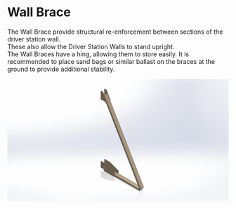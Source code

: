 # Wall Brace

The Wall Brace provide structural re-enforcement between sections of the driver station wall.  
These also allow the Driver Station Walls to stand upright.  
The Wall Braces have a hing, allowing them to store easily.
It is recommended to place sand bags or similar ballast on the braces at the ground to provide additional stability.  

![Driver Station Brace](Driver%20Station%20Brace.PNG)
